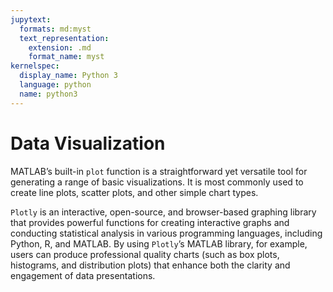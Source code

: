 ```yaml
---
jupytext:
  formats: md:myst
  text_representation:
    extension: .md
    format_name: myst
kernelspec:
  display_name: Python 3
  language: python
  name: python3
---
```


# Data Visualization

MATLAB’s built-in `plot` function is a straightforward yet versatile tool for generating a range of basic visualizations. It is most commonly used to create line plots, scatter plots, and other simple chart types. 

`Plotly` is an interactive, open-source, and browser-based graphing library that provides powerful functions for creating interactive graphs and conducting statistical analysis in various programming languages, including Python, R, and MATLAB. By using `Plotly`’s MATLAB library, for example, users can produce professional quality charts (such as box plots, histograms, and distribution plots) that enhance both the clarity and engagement of data presentations.



